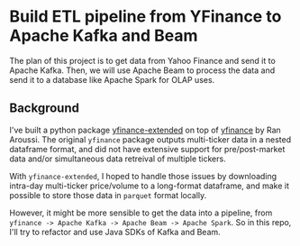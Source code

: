 # Build ETL pipeline from YFinance to Apache Kafka and Beam
The plan of this project is to get data from Yahoo Finance and send it to Apache Kafka. Then, we will use Apache Beam to process the data and send it to a database like Apache Spark for OLAP uses.
## Background
I've built a python package [yfinance-extended](https://pypi.org/project/yfinance-extended/) on top of [yfinance](https://pypi.org/project/yfinance/) by Ran Aroussi. The original `yfinance` package outputs multi-ticker data in a nested dataframe format, and did not have extensive support for pre/post-market data and/or simultaneous data retreival of multiple tickers.<br/>

With `yfinance-extended`, I hoped to handle those issues by downloading intra-day multi-ticker price/volume to a long-format dataframe, and make it possible to store those data in `parquet` format locally.<br/>

However, it might be more sensible to get the data into a pipeline, from `yfinance -> Apache Kafka -> Apache Beam -> Apache Spark`. So in this repo, I'll try to refactor and use Java SDKs of Kafka and Beam.

